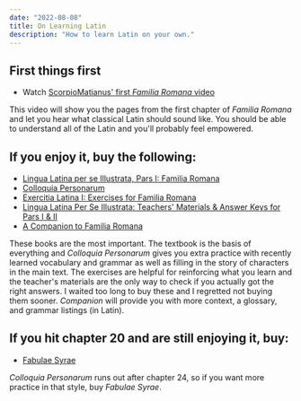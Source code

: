 ```yaml
---
date: "2022-08-08"
title: On Learning Latin
description: "How to learn Latin on your own."
---
```


## First things first

- Watch [ScorpioMatianus' first _Familia Romana_ video][video]

This video will show you the pages from the first chapter of _Familia Romana_
and let you hear what classical Latin should sound like. You should be able to
understand all of the Latin and you'll probably feel empowered.

## If you enjoy it, buy the following:

- [Lingua Latina per se Illustrata, Pars I: Familia Romana][textbook]
- [Colloquia Personarum][colloquia]
- [Exercitia Latina I: Exercises for Familia Romana][exercitia]
- [Lingua Latina Per Se Illustrata: Teachers' Materials & Answer Keys for Pars I & II][key]
- [A Companion to Familia Romana][companion]

These books are the most important.
The textbook is the basis of everything and _Colloquia Personarum_ gives you extra practice with recently learned vocabulary and grammar as well as filling in the story of characters in the main text.
The exercises are helpful for reinforcing what you learn and the teacher's materials are the only way to check if you actually got the right answers.
I waited too long to buy these and I regretted not buying them sooner.
_Companion_ will provide you with more context, a glossary, and grammar listings (in Latin).

## If you hit chapter 20 and are still enjoying it, buy:

- [Fabulae Syrae][fabulae]

_Colloquia Personarum_ runs out after chapter 24, so if you want more practice
in that style, buy _Fabulae Syrae_.

<!-- Links -->

[video]: https://www.youtube.com/watch?v=t_Hm6HpnN5k&list=PLU1WuLg45SiyrXahjvFahDuA060P487pV&index=4
[textbook]: https://www.amazon.com/Lingua-Latina-Illustrata-Pars-Familia/dp/1585104205/ref=sr_1_1?keywords=lingua+latina+per+se+illustrata&qid=1659934269&s=books&sprefix=lingua+latin%2Cstripbooks%2C273&sr=1-1
[grammatica]: https://www.amazon.com/Lingua-Latina-illustrata-Pars-Grammatica/dp/1585102237/ref=sr_1_1?crid=90U8UFFJ1H6D&keywords=grammatica+latina&qid=1659934317&s=books&sprefix=grammatica+latin%2Cstripbooks-intl-ship%2C239&sr=1-1
[colloquia]: https://www.amazon.com/Colloquia-Personarum-Lingua-Latina-Latin/dp/158510938X/ref=sr_1_15?keywords=lingua+latina+per+se+illustrata&qid=1659934269&s=books&sprefix=lingua+latin%2Cstripbooks%2C273&sr=1-15
[glossarium]: https://www.amazon.com/Glossarium-Pars-I-Lingua-Latina/dp/1585106933/ref=sr_1_12?keywords=lingua+latina+per+se+illustrata&qid=1659934269&s=books&sprefix=lingua+latin%2Cstripbooks%2C273&sr=1-12
[fabulae]: https://www.amazon.com/Fabulae-Syrae-Lingua-Latina-Latin/dp/1585104280/ref=sr_1_8?keywords=lingua+latina+per+se+illustrata&qid=1659934269&s=books&sprefix=lingua+latin%2Cstripbooks%2C273&sr=1-8
[exercitia]: https://www.amazon.com/Exercitia-Latina-Exercises-Familia-Romana/dp/1585102121/ref=sr_1_7?keywords=lingua+latina+per+se+illustrata&qid=1659934269&s=books&sprefix=lingua+latin%2Cstripbooks%2C273&sr=1-7
[companion]: https://www.amazon.com/Companion-Familia-Romana-Ørbergs-Vocabulary/dp/158510809X?crid=375U74MSWZX4N&keywords=lingua+latina&qid=1671765789&sprefix=lingua+latina%2Caps%2C233&sr=8-6
[key]: https://www.amazon.com/Lingua-Latina-Se-Illustrata-Materials/dp/1585100749/ref=sr_1_1?crid=16AKK3ZMIO7K&keywords=lingua+latina+teacher&qid=1659935161&s=books&sprefix=lingua+latina+teach%2Cstripbooks-intl-ship%2C281&sr=1-1

